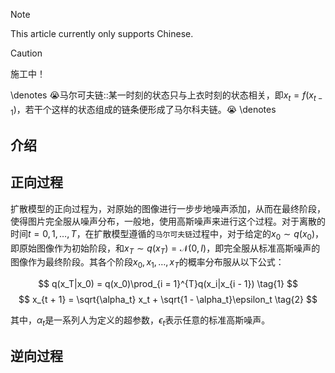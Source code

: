 > [!NOTE]
> This article currently only supports Chinese.

> [!CAUTION]
> 施工中！

<!-- ##{"script":"<script src='https://OmnisyR.github.io/assets/HyperTOC.js'></script>"}## -->
\denotes
😭马尔可夫链::某一时刻的状态只与上衣时刻的状态相关，即$x_t = f(x_{t - 1})$，若干个这样的状态组成的链条便形成了马尔科夫链。😭
\denotes
## 介绍

## 正向过程
扩散模型的正向过程为，对原始的图像进行一步步地噪声添加，从而在最终阶段，使得图片完全服从噪声分布，一般地，使用高斯噪声来进行这个过程。对于离散的时间$t = 0, 1, \dots, T$，在扩散模型遵循的`马尔可夫链`过程中，对于给定的$x_0 \sim q(x_0)$，即原始图像作为初始阶段，和$x_T \sim q(x_T) = \mathcal{N}(0, I)$，即完全服从标准高斯噪声的图像作为最终阶段。其各个阶段$x_0, x_1, \dots, x_T$的概率分布服从以下公式：

$$
q(x_T|x_0) = q(x_0)\prod_{i = 1}^{T}q(x_i|x_{i - 1})
\tag{1}
$$
$$
x_{t + 1} = \sqrt{\alpha_t} x_t + \sqrt{1 - \alpha_t}\epsilon_t
\tag{2}
$$

其中，$\alpha_t$是一系列人为定义的超参数，$\epsilon_t$表示任意的标准高斯噪声。

## 逆向过程
